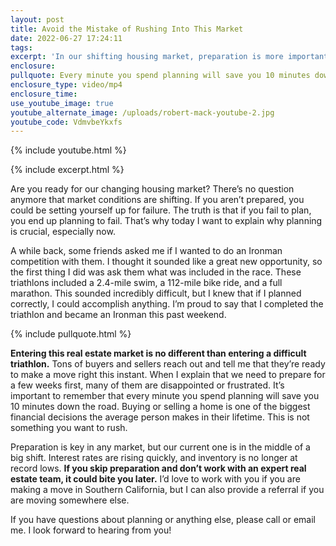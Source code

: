 ```yaml
---
layout: post
title: Avoid the Mistake of Rushing Into This Market
date: 2022-06-27 17:24:11
tags:
excerpt: 'In our shifting housing market, preparation is more important than ever. '
enclosure:
pullquote: Every minute you spend planning will save you 10 minutes down the road.
enclosure_type: video/mp4
enclosure_time:
use_youtube_image: true
youtube_alternate_image: /uploads/robert-mack-youtube-2.jpg
youtube_code: VdmvbeYkxfs
---
```

{% include youtube.html %}

{% include excerpt.html %}

Are you ready for our changing housing market? There’s no question anymore that market conditions are shifting. If you aren’t prepared, you could be setting yourself up for failure. The truth is that if you fail to plan, you end up planning to fail. That’s why today I want to explain why planning is crucial, especially now.&nbsp;

A while back, some friends asked me if I wanted to do an Ironman competition with them. I thought it sounded like a great new opportunity, so the first thing I did was ask them what was included in the race. These triathlons included a 2.4-mile swim, a 112-mile bike ride, and a full marathon. This sounded incredibly difficult, but I knew that if I planned correctly, I could accomplish anything. I’m proud to say that I completed the triathlon and became an Ironman this past weekend.

{% include pullquote.html %}

**Entering this real estate market is no different than entering a difficult triathlon.** Tons of buyers and sellers reach out and tell me that they’re ready to make a move right this instant. When I explain that we need to prepare for a few weeks first, many of them are disappointed or frustrated. It’s important to remember that every minute you spend planning will save you 10 minutes down the road. Buying or selling a home is one of the biggest financial decisions the average person makes in their lifetime. This is not something you want to rush.&nbsp;

Preparation is key in any market, but our current one is in the middle of a big shift. Interest rates are rising quickly, and inventory is no longer at record lows. **If you skip preparation and don’t work with an expert real estate team, it could bite you later.** I’d love to work with you if you are making a move in Southern California, but I can also provide a referral if you are moving somewhere else.&nbsp;

If you have questions about planning or anything else, please call or email me. I look forward to hearing from you\!
